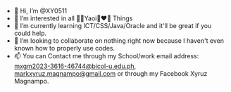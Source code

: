 - 👋 Hi, I’m @XY0511
- 👀 I’m interested in all 🏳️‍🌈Yaoi👨‍❤️‍👨 Things
- 🌱 I’m currently learning ICT/CSS/Java/Oracle and it'll be great if you could help. 
- 💞️ I’m looking to collaborate on nothing right now because I haven't even known how to properly use codes. 
- 📫 You can Contact me through my School/work email address: mxgm2023-3616-46744@bicol-u.edu.ph, markxyruz.magnampo@gmail.com or through my Facebook Xyruz Magnampo.

<!---
XY0511/XY0511 is a ✨ special ✨ repository because its `README.md` (this file) appears on your GitHub profile.
You can click the Preview link to take a look at your changes.
--->
